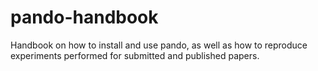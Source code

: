 # pando-handbook
Handbook on how to install and use pando, as well as how to reproduce experiments performed for submitted and published papers.
